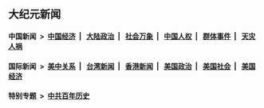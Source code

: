## 大纪元新闻

#### 中国新闻 &nbsp;>&nbsp; [中国经济](indexes/ncid283/README.md?03041245) &nbsp;| &nbsp; [大陆政治](indexes/ncid277/README.md?03041245) &nbsp;| &nbsp; [社会万象](indexes/ncid282/README.md?03041245) &nbsp;| &nbsp; [中国人权](indexes/ncid278/README.md?03041245) &nbsp;| &nbsp; [群体事件](indexes/ncid279/README.md?03041245) &nbsp;| &nbsp; [天灾人祸](indexes/ncid280/README.md?03041245)

#### 国际新闻 &nbsp;>&nbsp; [美中关系](indexes/nf1412576/README.md?03041245) &nbsp;| &nbsp; [台湾新闻](indexes/ncid1349361/README.md?03041245) &nbsp;| &nbsp; [香港新闻](indexes/ncid1349362/README.md?03041245) &nbsp;| &nbsp; [美国政治](indexes/ncid1078159/README.md?03041245) &nbsp;| &nbsp; [美国社会](indexes/ncid1078160/README.md?03041245) &nbsp;| &nbsp; [美国经济](indexes/ncid1078158/README.md?03041245)

#### 特别专题 &nbsp;>&nbsp; [中共百年历史](https://github.com/epoch-news/epoch-special/blob/master/README.md?03041245)  

